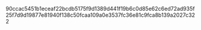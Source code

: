 90ccac5451b1eceaf22bcdb5175f9d1389d441f19b6c0d85e62c6ed72ad935f25f7d9d19877e81940f138c50fcaa109a0e3537fc36e81c9fca8b139a2027c322
